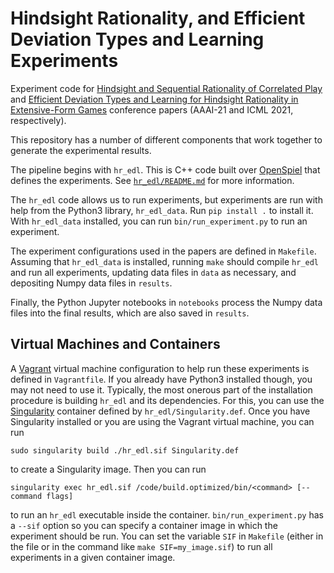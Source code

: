 # Hindsight Rationality, and Efficient Deviation Types and Learning Experiments

Experiment code for [Hindsight and Sequential Rationality of Correlated Play](https://arxiv.org/abs/2012.05874) and [Efficient Deviation Types and Learning for Hindsight Rationality in Extensive-Form Games](https://arxiv.org/abs/2102.06973) conference papers (AAAI-21 and ICML 2021, respectively).

This repository has a number of different components that work together to generate the experimental results.

The pipeline begins with `hr_edl`. This is C++ code built over [OpenSpiel](https://github.com/deepmind/open_spiel) that defines the experiments. See [`hr_edl/README.md`](hr_edl/README.md) for more information.

The `hr_edl` code allows us to run experiments, but experiments are run with help from the Python3 library, `hr_edl_data`. Run `pip install .` to install it.
With `hr_edl_data` installed, you can run `bin/run_experiment.py` to run an experiment.

The experiment configurations used in the papers are defined in `Makefile`. Assuming that `hr_edl_data` is installed, running `make` should compile `hr_edl` and run all experiments, updating data files in `data` as necessary, and depositing Numpy data files in `results`.

Finally, the Python Jupyter notebooks in `notebooks` process the Numpy data files into the final results, which are also saved in `results`.

## Virtual Machines and Containers

A [Vagrant](https://www.vagrantup.com/) virtual machine configuration to help run these experiments is defined in `Vagrantfile`.
If you already have Python3 installed though, you may not need to use it.
Typically, the most onerous part of the installation procedure is building `hr_edl` and its dependencies.
For this, you can use the [Singularity](https://sylabs.io/) container defined by `hr_edl/Singularity.def`.
Once you have Singularity installed or you are using the Vagrant virtual machine, you can run

```sudo singularity build ./hr_edl.sif Singularity.def```

to create a Singularity image. Then you can run

```singularity exec hr_edl.sif /code/build.optimized/bin/<command> [-- command flags]```

to run an `hr_edl` executable inside the container.
`bin/run_experiment.py` has a `--sif` option so you can specify a container image in which the experiment should be run.
You can set the variable `SIF` in `Makefile` (either in the file or in the command like `make SIF=my_image.sif`) to run all experiments in a given container image.
